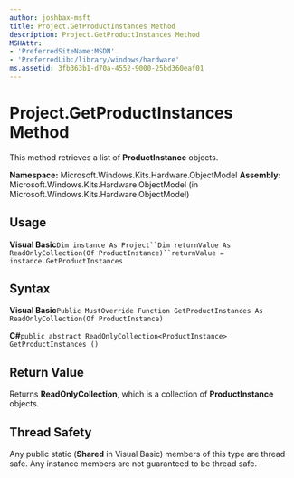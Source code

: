 ```yaml
---
author: joshbax-msft
title: Project.GetProductInstances Method
description: Project.GetProductInstances Method
MSHAttr:
- 'PreferredSiteName:MSDN'
- 'PreferredLib:/library/windows/hardware'
ms.assetid: 3fb363b1-d70a-4552-9000-25bd360eaf01
---
```


# Project.GetProductInstances Method


This method retrieves a list of **ProductInstance** objects.

**Namespace:** Microsoft.Windows.Kits.Hardware.ObjectModel **Assembly:** Microsoft.Windows.Kits.Hardware.ObjectModel (in Microsoft.Windows.Kits.Hardware.ObjectModel)

## Usage


**Visual Basic**`Dim instance As Project``Dim returnValue As ReadOnlyCollection(Of ProductInstance)``returnValue = instance.GetProductInstances`

## Syntax


**Visual Basic**`Public MustOverride Function GetProductInstances As ReadOnlyCollection(Of ProductInstance)`

**C#**`public abstract ReadOnlyCollection<ProductInstance> GetProductInstances ()`

## Return Value


Returns **ReadOnlyCollection**, which is a collection of **ProductInstance** objects.

## Thread Safety


Any public static (**Shared** in Visual Basic) members of this type are thread safe. Any instance members are not guaranteed to be thread safe.

 

 






